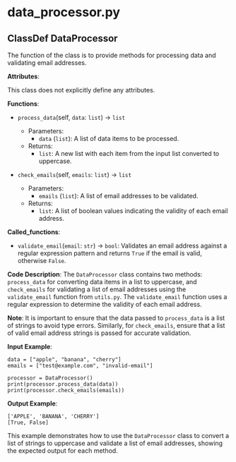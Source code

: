 # data_processor.py

## ClassDef DataProcessor

The function of the class is to provide methods for processing data and validating email addresses.

**Attributes**:

This class does not explicitly define any attributes.

**Functions**:

- `process_data`(self, `data`: `list`) -> `list`
    - Parameters:
        - `data` (`list`): A list of data items to be processed.
    - Returns:
        - `list`: A new list with each item from the input list converted to uppercase.

- `check_emails`(self, `emails`: `list`) -> `list`
    - Parameters:
        - `emails` (`list`): A list of email addresses to be validated.
    - Returns:
        - `list`: A list of boolean values indicating the validity of each email address.

**Called_functions**:

- `validate_email`(`email`: `str`) -> `bool`: Validates an email address against a regular expression pattern and returns `True` if the email is valid, otherwise `False`.

**Code Description**: The `DataProcessor` class contains two methods: `process_data` for converting data items in a list to uppercase, and `check_emails` for validating a list of email addresses using the `validate_email` function from `utils.py`. The `validate_email` function uses a regular expression to determine the validity of each email address.

**Note**: It is important to ensure that the data passed to `process_data` is a list of strings to avoid type errors. Similarly, for `check_emails`, ensure that a list of valid email address strings is passed for accurate validation.

**Input Example**: 

```
data = ["apple", "banana", "cherry"]
emails = ["test@example.com", "invalid-email"]

processor = DataProcessor()
print(processor.process_data(data))
print(processor.check_emails(emails))
```

**Output Example**:

```
['APPLE', 'BANANA', 'CHERRY']
[True, False]
```

This example demonstrates how to use the `DataProcessor` class to convert a list of strings to uppercase and validate a list of email addresses, showing the expected output for each method.